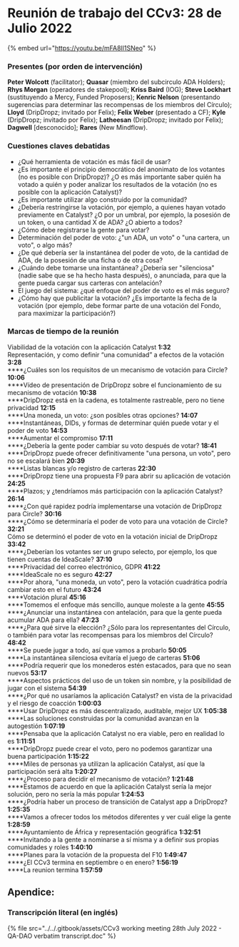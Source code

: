 # Reunión de trabajo del CCv3: 28 de Julio 2022

{% embed url="https://youtu.be/mFA8Il1SNeo" %}

### Presentes (por orden de intervención)

**Peter Wolcott** (facilitator); **Quasar** (miembro del subcirculo ADA Holders); **Rhys Morgan** (operadores de stakepool); **Kriss Baird** (IOG); **Steve Lockhart** (sustituyendo a Mercy, Funded Proposers); **Kenric Nelson** (presentando sugerencias para determinar las recompensas de los miembros del Círculo); **Lloyd** (DripDropz; invitado por Felix); **Felix Weber** (presentado a CF); **Kyle** (DripDropz; invitado por Felix); **Latheesan** (DripDropz; invitado por Felix); **Dagwell** \[desconocido];  **Rares** (New Mindflow).

### Cuestiones claves debatidas

* ¿Qué herramienta de votación es más fácil de usar?
* ¿Es importante el principio democrático del anonimato de los votantes (no es posible con DripDropz)? ¿O es más importante saber quién ha votado a quién y poder analizar los resultados de la votación (no es posible con la aplicación Catalyst)?
* ¿Es importante utilizar algo construido por la comunidad?
* ¿Debería restringirse la votación, por ejemplo, a quienes hayan votado previamente en Catalyst? ¿O por un umbral, por ejemplo, la posesión de un token, o una cantidad X de ADA? ¿O abierto a todos?
* ¿Cómo debe registrarse la gente para votar?
* Determinación del poder de voto: ¿"un ADA, un voto" o "una cartera, un voto", o algo más?
* ¿De qué debería ser la instantánea del poder de voto, de la cantidad de ADA, de la posesión de una ficha o de otra cosa?
* ¿Cuándo debe tomarse una instantánea? ¿Debería ser "silenciosa" (nadie sabe que se ha hecho hasta después), o anunciada, para que la gente pueda cargar sus carteras con antelación?
* El juego del sistema: ¿qué enfoque del poder de voto es el más seguro?
* ¿Cómo hay que publicitar la votación? ¿Es importante la fecha de la votación (por ejemplo, debe formar parte de una votación del Fondo, para maximizar la participación?)

### Marcas de tiempo de la reunión

Viabilidad de la votación con la aplicación Catalyst **1:32**\
Representación, y como definir “una comunidad” a efectos de la votación **3:28**\
****¿Cuáles son los requisitos de un mecanismo de votación para Circle? **10:06**\
****Vídeo de presentación de DripDropz sobre el funcionamiento de su mecanismo de votación **10:38**\
****DripDropz está en la cadena, es totalmente rastreable, pero no tiene privacidad **12:15**\
****Una moneda, un voto: ¿son posibles otras opciones? **14:07**\
****Instantáneas, DIDs, y formas de determinar quién puede votar y el poder de voto **14:53**\
****Aumentar el compromiso **17:11**\
****¿Debería la gente poder cambiar su voto después de votar? **18:41**\
****DripDropz puede ofrecer definitivamente "una persona, un voto", pero no se escalará bien **20:39**\
****Listas blancas y/o registro de carteras **22:30**\
****DripDropz tiene una propuesta F9 para abrir su aplicación de votación **24:25**\
****Plazos; y ¿tendríamos más participación con la aplicación Catalyst? **26:14**\
****¿Con qué rapidez podría implementarse una votación de DripDropz para Circle? **30:16**\
****¿Cómo se determinaría el poder de voto para una votación de Circle? **32:21**     \
Cómo se determinó el poder de voto en la votación inicial de DripDropz **33:42**\
****¿Deberían los votantes ser un grupo selecto, por ejemplo, los que tienen cuentas de IdeaScale? **37:10**\
****Privacidad del correo electrónico, GDPR **41:22**\
****IdeaScale no es seguro **42:27**\
****Por ahora, "una moneda, un voto", pero la votación cuadrática podría cambiar esto en el futuro **43:24**\
****Votación plural **45:16**\
****Tomemos el enfoque más sencillo, aunque moleste a la gente **45:55**\
****¿Anunciar una instantánea con antelación, para que la gente pueda acumular ADA para ella? **47:23**\
****¿Para qué sirve la elección? ¿Sólo para los representantes del Círculo, o también para votar las recompensas para los miembros del Círculo? **48:42**\
****Se puede jugar a todo, así que vamos a probarlo **50:05**\
****La instantánea silenciosa evitaría el juego de carteras **51:06**\
****Podría requerir que los monederos estén estacados, para que no sean nuevos **53:17**\
****Aspectos prácticos del uso de un token sin nombre, y la posibilidad de jugar con el sistema **54:39**\
****¿Por qué no usaríamos la aplicación Catalyst? en vista de la privacidad y el riesgo de coacción **1:00:03**\
****Usar DripDropz es más descentralizado, auditable, mejor UX **1:05:38**\
****Las soluciones construidas por la comunidad avanzan en la autogestión **1:07:19**\
****Pensaba que la aplicación Catalyst no era viable, pero en realidad lo es **1:11:51**\
****DripDropz puede crear el voto, pero no podemos garantizar una buena participación **1:15:22**\
****Miles de personas ya utilizan la aplicación Catalyst, así que la participación será alta **1:20:27**\
****¿Proceso para decidir el mecanismo de votación? **1:21:48**\
****Estamos de acuerdo en que la aplicación Catalyst sería la mejor solución, pero no sería la más popular **1:24:53**\
****¿Podría haber un proceso de transición de Catalyst app a DripDropz? **1:25:35**\
****Vamos a ofrecer todos los métodos diferentes y ver cuál elige la gente **1:28:59**\
****Ayuntamiento de África y representación geográfica **1:32:51**\
****Invitando a la gente a nominarse a sí misma y a definir sus propias comunidades y roles **1:40:10** \
****Planes para la votación de la propuesta del F10 **1:49:47**\
****¿El CCv3 termina en septiembre o en enero? **1:56:19**\
****La reunion termina **1:57:59**

## Apendice:

### Transcripción literal (en inglés)

{% file src="../../.gitbook/assets/CCv3 working meeting 28th July 2022 - QA-DAO verbatim transcript.doc" %}
